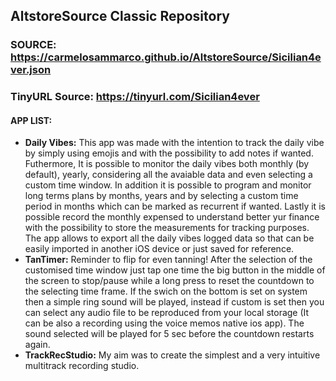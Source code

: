 ## AltstoreSource Classic Repository

### SOURCE: https://carmelosammarco.github.io/AltstoreSource/Sicilian4ever.json
### TinyURL Source: https://tinyurl.com/Sicilian4ever

#### APP LIST:
- **Daily Vibes:** This app was made with the intention to track the daily vibe by simply using emojis and with the possibility to add notes if wanted. Futhermore, It is possible to monitor the daily vibes both monthly (by default), yearly, considering all the avaiable data and even selecting a custom time window. In addition it is possible to program and monitor long terms plans by months, years and by selecting a custom time period in months which can be marked as recurrent if wanted. Lastly it is possible record the monthly expensed to understand better yur finance with the possibility to store the measurements for tracking purposes. The app allows to export all the daily vibes logged data so that can be easily imported in another iOS device or just saved for reference.
- **TanTimer:** Reminder to flip for even tanning! After the selection of the customised time window just tap one time the big button in the middle of the screen to stop/pause while a long press to reset the countdown to the selecting time frame. If the swich on the bottom is set on system then a simple ring  sound will be played, instead if custom is set then you can select any audio file to be reproduced from your local storage (It can be also a recording using the voice memos native ios app). The  sound selected will be played for 5 sec before the countdown restarts again.
- **TrackRecStudio:** My aim was to create the simplest and a very intuitive multitrack recording studio.
